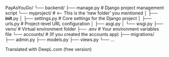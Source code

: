 PayAsYouGo/
└── backend/
    ├── manage.py              # Django project management script
    └── myproject/             # <-- This is the ‘new folder’ you mentioned
    │   ├── __init__.py
    │   ├── settings.py        # Core settings for the Django project
    │   ├── urls.py            # Project-level URL configuration
    │   ├── asgi.py
    │   └── wsgi.py
    ├── venv/                  # Virtual environment folder
    ├── .env                   # Your environment variables file
    └── accounts/              # (If you created the accounts app)
        ├── migrations/
        ├── admin.py
        ├── models.py
        ├── views.py
        └── ...

Translated with DeepL.com (free version)